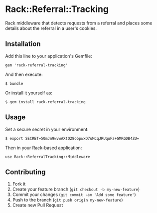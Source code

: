 # Rack::Referral::Tracking

Rack middleware that detects requests from a referral and places some details
about the referral in a user's cookies.

## Installation

Add this line to your application's Gemfile:

    gem 'rack-referral-tracking'

And then execute:

    $ bundle

Or install it yourself as:

    $ gem install rack-referral-tracking

## Usage

Set a secure secret in your environment:

    $ export SECRET=50mJn9wvwAXtQ28obpwxD7uMcqJRUquFz+GMRGDB4ZU=

Then in your Rack-based application:

    use Rack::ReferralTracking::Middleware

## Contributing

1. Fork it
2. Create your feature branch (`git checkout -b my-new-feature`)
3. Commit your changes (`git commit -am 'Add some feature'`)
4. Push to the branch (`git push origin my-new-feature`)
5. Create new Pull Request

